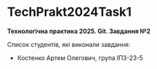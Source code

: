 # TechPrakt2024Task1
**Технологічна практика 2025. Git. Завдання №2**

Список студентів, які виконали завдання:
* Костенко Артем Олегович, група ІПЗ-23-5

